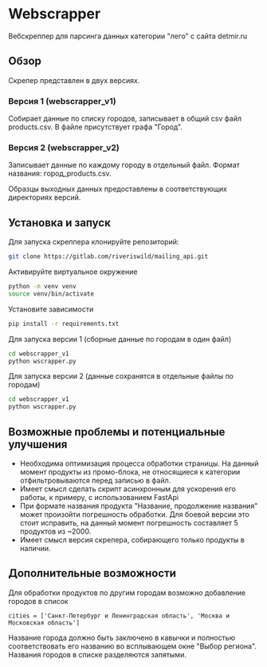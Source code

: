 
# Webscrapper 

Вебскреппер для парсинга данных категории "лего" с сайта detmir.ru



## Обзор

Скрепер представлен в двух версиях.
### Версия 1 (webscrapper_v1)
Собирает данные по списку городов, записывает в общий csv файл products.csv. В файле присутствует графа "Город".

### Версия 2 (webscrapper_v2)
Записывает данные по каждому городу в отдельный файл. Формат названия: город_products.csv.


Образцы выходных данных предоставлены в соответствующих директориях версий.


## Установка и запуск

Для запуска скреппера клонируйте репозиторий:

```bash
git clone https://gitlab.com/riveriswild/mailing_api.git
```

Активируйте виртуальное окружение
```bash
python -m venv venv  
source venv/bin/activate
```
Установите зависимости
```bash
pip install -r requirements.txt
```

Для запуска версии 1 (сборные данные по городам в один файл)

```bash
cd webscrapper_v1
python wscrapper.py

```
Для запуска версии 2 (данные сохранятся в отдельные файлы по городам)

```bash
cd webscrapper_v1
python wscrapper.py

```

## Возможные проблемы и потенциальные улучшения

- Необходима оптимизация процесса обработки страницы. На данный момент продукты из промо-блока, не относящиеся к категории отфильтровываются перед записью в файл.
- Имеет смысл сделать скрипт асинхронным для ускорения его работы, к примеру, с использованием FastApi
- При формате названия продукта "Название, продолжение названия" может произойти погрешность обработки. Для боевой версии это стоит исправить, на данный момент погрешность составляет 5 продуктов из ~2000.
- Имеет смысл версия скрепера, собирающего только продукты в наличии. 



## Дополнительные возможности

Для обработки продуктов по другим городам возможно добавление городов в список 

```
cities = ['Санкт-Петербург и Ленинградская область', 'Москва и Московская область']
```

Название города должно быть заключено в кавычки и полностью соответствовать его названию во всплывающем окне "Выбор региона". Названия городов в списке разделяются запятыми.
